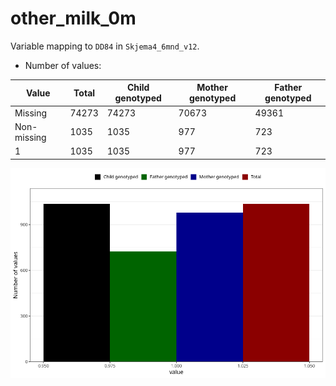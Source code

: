 # other_milk_0m
Variable mapping to `DD84` in `Skjema4_6mnd_v12`.
- Number of values:

| Value | Total | Child genotyped | Mother genotyped | Father genotyped |
| ----- | ----- | --------------- | ---------------- | ---------------- |
| Missing | 74273 | 74273 | 70673 | 49361 |
| Non-missing | 1035 | 1035 | 977 | 723 |
| 1 | 1035 | 1035 | 977 | 723 |



![](other_milk_0m_n.png)



